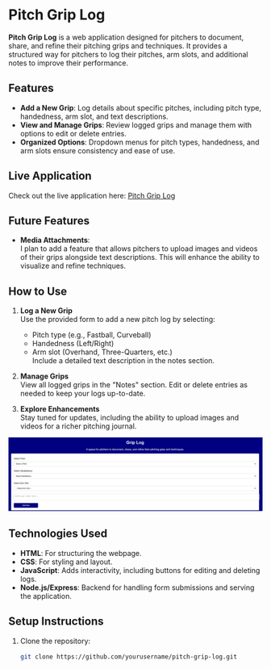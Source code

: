 # Pitch Grip Log

**Pitch Grip Log** is a web application designed for pitchers to document, share, and refine their pitching grips and techniques. It provides a structured way for pitchers to log their pitches, arm slots, and additional notes to improve their performance.

## Features

- **Add a New Grip**: Log details about specific pitches, including pitch type, handedness, arm slot, and text descriptions.
- **View and Manage Grips**: Review logged grips and manage them with options to edit or delete entries.
- **Organized Options**: Dropdown menus for pitch types, handedness, and arm slots ensure consistency and ease of use.

## Live Application

Check out the live application here: [Pitch Grip Log](https://personal-express-pitch-grip.onrender.com)

## Future Features

- **Media Attachments**:  
  I plan to add a feature that allows pitchers to upload images and videos of their grips alongside text descriptions. This will enhance the ability to visualize and refine techniques.

## How to Use

1. **Log a New Grip**  
   Use the provided form to add a new pitch log by selecting:
   - Pitch type (e.g., Fastball, Curveball)  
   - Handedness (Left/Right)  
   - Arm slot (Overhand, Three-Quarters, etc.)  
   Include a detailed text description in the notes section.

2. **Manage Grips**  
   View all logged grips in the "Notes" section. Edit or delete entries as needed to keep your logs up-to-date.

3. **Explore Enhancements**  
   Stay tuned for updates, including the ability to upload images and videos for a richer pitching journal.


<img src="https://github.com/JColeman1550/personal-express-pitch-grip/blob/master/Screenshot%202024-11-24%20224916.png?raw=true">

## Technologies Used

- **HTML**: For structuring the webpage.
- **CSS**: For styling and layout.
- **JavaScript**: Adds interactivity, including buttons for editing and deleting logs.
- **Node.js/Express**: Backend for handling form submissions and serving the application.

## Setup Instructions

1. Clone the repository:
   ```bash
   git clone https://github.com/yourusername/pitch-grip-log.git
